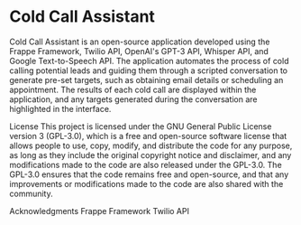 <h1>Cold Call Assistant</h1>
Cold Call Assistant is an open-source application developed using the Frappe Framework, Twilio API, OpenAI's GPT-3 API, Whisper API, and Google Text-to-Speech API. The application automates the process of cold calling potential leads and guiding them through a scripted conversation to generate pre-set targets, such as obtaining email details or scheduling an appointment. The results of each cold call are displayed within the application, and any targets generated during the conversation are highlighted in the interface.

License
This project is licensed under the GNU General Public License version 3 (GPL-3.0), which is a free and open-source software license that allows people to use, copy, modify, and distribute the code for any purpose, as long as they include the original copyright notice and disclaimer, and any modifications made to the code are also released under the GPL-3.0. The GPL-3.0 ensures that the code remains free and open-source, and that any improvements or modifications made to the code are also shared with the community.

Acknowledgments
Frappe Framework
Twilio API
